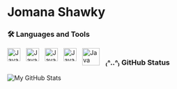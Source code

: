 # Jomana Shawky

### 🛠 Languages and Tools

 <img align="left" alt= "Java" width="30px" style="padding-right:10px;" src="https://cdn.jsdelivr.net/gh/devicons/devicon@latest/icons/cplusplus/cplusplus-original.svg"/>
 <img align="left" alt= "Java" width="30px" style="padding-right:10px;" src="https://cdn.jsdelivr.net/gh/devicons/devicon@latest/icons/visualstudio/visualstudio-original.svg"/>
<img align="left" alt= "Java" width="30px" style="padding-right:10px;" src="https://cdn.jsdelivr.net/gh/devicons/devicon@latest/icons/vscode/vscode-original.svg"/>
<img align="left" alt= "Java" width="30px" style="padding-right:10px;" src="https://cdn.jsdelivr.net/gh/devicons/devicon@latest/icons/java/java-original.svg"/>
<img align="left" alt= "Java" width="40px" style="padding-right:10px;" src="https://cdn.jsdelivr.net/gh/devicons/devicon@latest/icons/apache/apache-original-wordmark.svg"/>

#

### ₍ᐢ..ᐢ₎ GitHub Status

![My GitHub Stats](https://github-readme-stats.vercel.app/api?username=jomana2006&show_icons=true&theme=gruvbox)
